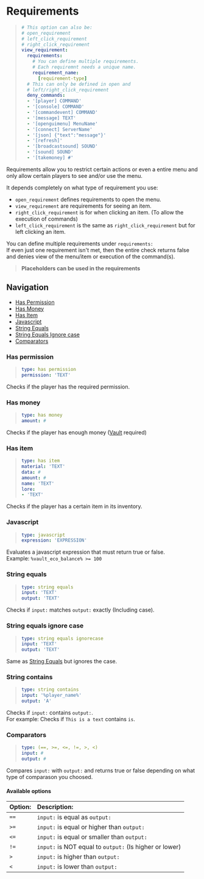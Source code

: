 # Requirements

> ```yaml
> # This option can also be:
> # open_requirement
> # left_click_requirement
> # right_click_requirement
> view_requirement:
>   requirements:
>     # You can define multiple requirements.
>     # Each requiremnt needs a unique name.
>     requirement_name:
>       [requirement-type]
>   # This can only be defined in open and
>   # left/right_click_requirement
>   deny_commands:
>   - '[player] COMMAND'
>   - '[console] COMMAND'
>   - '[commandevent] COMMAND'
>   - '[message] TEXT'
>   - '[openguimenu] MenuName'
>   - '[connect] ServerName'
>   - '[json] {"text":"message"}'
>   - '[refresh]'
>   - '[broadcastsound] SOUND'
>   - '[sound] SOUND'
>   - '[takemoney] #'
> ```

Requirements allow you to restrict certain actions or even a entire menu and only allow certain players to see and/or use the menu.

It depends completely on what type of requirement you use:

* `open_requirement` defines requirements to open the menu.
* `view_requirement` are requirements for seeing an item.
* `right_click_requirement` is for when clicking an item. \(To allow the execution of commands\)
* `left_click_requirement` is the same as `right_click_requirement` but for left clicking an item.

You can define multiple requirements under `requirements:`  
If even just one requirement isn't met, then the entire check returns false and denies view of the menu/item or execution of the command\(s\).

> **Placeholders can be used in the requirements**

## Navigation

* [Has Permission](requirements.md#has-permission)
* [Has Money](requirements.md#has-money)
* [Has Item](requirements.md#has-item)
* [Javascript](requirements.md#javascript)
* [String Equals](requirements.md#string-equals)
* [String Equals Ignore case](requirements.md#string-equals-ignore-case)
* [Comparators](requirements.md#comparators)

### **Has permission**

> ```yaml
> type: has permission
> permission: 'TEXT'
> ```

Checks if the player has the required permission.

### **Has money**

> ```yaml
> type: has money
> amount: #
> ```

Checks if the player has enough money \([Vault](https://www.spigotmc.org/resources/34315/) required\)

### **Has item**

> ```yaml
> type: has item
> material: 'TEXT'
> data: #
> amount: #
> name: 'TEXT'
> lore:
> - 'TEXT'
> ```

Checks if the player has a certain item in its inventory.

### **Javascript**

> ```yaml
> type: javascript
> expression: 'EXPRESSION'
> ```

Evaluates a javascript expression that must return true or false.  
Example: `%vault_eco_balance% >= 100`

### **String equals**

> ```yaml
> type: string equals
> input: 'TEXT'
> output: 'TEXT'
> ```

Checks if `input:` matches `output:` exactly \(Including case\).

### **String equals ignore case**

> ```yaml
> type: string equals ignorecase
> input: 'TEXT'
> output: 'TEXT'
> ```

Same as [String Equals](requirements.md#string-equals) but ignores the case.

### **String contains**

> ```yaml
> type: string contains
> input: '%player_name%'
> output: 'A'
> ```

Checks if `input:` contains `output:`.  
For example: Checks if `This is a text` contains `is`.

### **Comparators**

> ```yaml
> type: (==, >=, <=, !=, >, <)
> input: #
> output: #
> ```

Compares `input:` with `output:` and returns true or false depending on what type of comparason you choosed.

#### Available options

| Option: | Description: |
| :--- | :--- |
| `==` | `input:` is equal as `output:` |
| `>=` | `input:` is equal or higher than `output:` |
| `<=` | `input:` is equal or smaller than `output:` |
| `!=` | `input:` is NOT equal to `output:` \(Is higher or lower\) |
| `>` | `input:` is higher than `output:` |
| `<` | `input:` is lower than `output:` |


